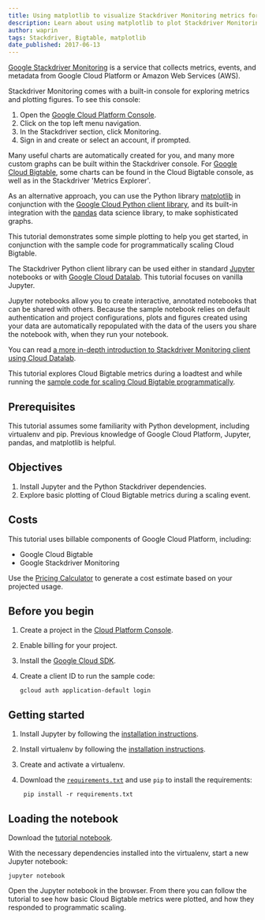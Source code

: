 ```yaml
---
title: Using matplotlib to visualize Stackdriver Monitoring metrics for Cloud Bigtable
description: Learn about using matplotlib to plot Stackdriver Monitoring metrics for Cloud Bigtable
author: waprin
tags: Stackdriver, Bigtable, matplotlib
date_published: 2017-06-13
---
```


[Google Stackdriver Monitoring](https://cloud.google.com/monitoring/) is
a service that collects metrics, events, and metadata from Google Cloud Platform or
Amazon Web Services (AWS).

Stackdriver Monitoring comes with a built-in console for exploring metrics and
plotting figures. To see this console:

1. Open the [Google Cloud Platform Console](https://console.cloud.google.com).
1. Click on the top left menu navigation.
1. In the Stackdriver section, click Monitoring.
1. Sign in and create or select an account, if prompted.

Many useful charts are automatically created for you, and many more custom
graphs can be built within the Stackdriver console. For
[Google Cloud Bigtable](https://cloud.google.com/bigtable/), some charts can
be found in the Cloud Bigtable console, as well as in the Stackdriver
'Metrics Explorer'.

As an alternative
approach, you can use the Python library [matplotlib](https://matplotlib.org/) in conjunction with the
[Google Cloud Python client library](https://github.com/GoogleCloudPlatform/google-cloud-python/tree/master/monitoring),
and its built-in integration with the [pandas](http://pandas.pydata.org/)
data science library, to make sophisticated graphs. 

This tutorial demonstrates
some simple plotting to help you get started, in conjunction with the
sample code for programmatically scaling Cloud Bigtable.

The Stackdriver Python client library can be used either in standard
[Jupyter](http://jupyter.org/) notebooks or with
[Google Cloud Datalab](https://cloud.google.com/datalab/). This tutorial
focuses on vanilla Jupyter.

Jupyter notebooks allow you to create interactive, annotated notebooks that
can be shared with others. Because the sample notebook relies on default
authentication and project configurations, plots and figures created
using your data are automatically repopulated with the data of the users
you share the notebook with, when they run your notebook.

You can read [a more in-depth introduction to Stackdriver Monitoring
client using Cloud Datalab](https://github.com/googledatalab/notebooks/tree/master/tutorials/Stackdriver%20Monitoring).

This tutorial explores Cloud Bigtable metrics during a loadtest
and while running the [sample code for scaling Cloud Bigtable programmatically](https://github.com/GoogleCloudPlatform/python-docs-samples/tree/master/bigtable/autoscaler).

## Prerequisites

This tutorial assumes some familiarity with Python development, including
virtualenv and pip. Previous knowledge of Google Cloud Platform, Jupyter,
pandas, and matplotlib is helpful.

## Objectives

1.  Install Jupyter and the Python Stackdriver dependencies.
1.  Explore basic plotting of Cloud Bigtable metrics during a scaling event.

## Costs

This tutorial uses billable components of Google Cloud Platform, including:

- Google Cloud Bigtable
- Google Stackdriver Monitoring

Use the [Pricing Calculator][pricing] to generate a cost estimate based on your
projected usage.

[pricing]: https://cloud.google.com/products/calculator

## Before you begin

1.  Create a project in the [Cloud Platform Console][console].
1.  Enable billing for your project.
1.  Install the [Google Cloud SDK][cloud-sdk].
1.  Create a client ID to run the sample code:

        gcloud auth application-default login

[console]: https://console.cloud.google.com/
[cloud-sdk]: https://cloud.google.com/sdk/

## Getting started

1.  Install Jupyter by following the [installation instructions](jupyter).

1. Install virtualenv by following the [installation instructions](virtualenv).

1. Create and activate a virtualenv.

1. Download the [`requirements.txt`](requirements.txt) and use `pip` to install
the requirements:

        pip install -r requirements.txt

[jupyter]: http://jupyter.readthedocs.io/en/latest/install.html
[virutalenv]: https://virtualenv.pypa.io/en/stable/installation/

## Loading the notebook

Download the [tutorial notebook](monitoring_metrics.ipynb).

With the necessary dependencies installed into the virtualenv, start a new
Jupyter notebook:

    jupyter notebook

Open the Jupyter notebook in the browser. From there you can follow the
 tutorial to see how basic Cloud Bigtable metrics were plotted, and how they
 responded to programmatic scaling.
